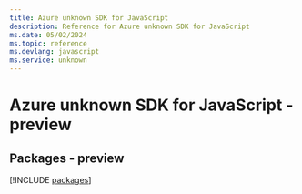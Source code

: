 ```yaml
---
title: Azure unknown SDK for JavaScript
description: Reference for Azure unknown SDK for JavaScript
ms.date: 05/02/2024
ms.topic: reference
ms.devlang: javascript
ms.service: unknown
---
```

# Azure unknown SDK for JavaScript - preview
## Packages - preview
[!INCLUDE [packages](unknown-index.md)]